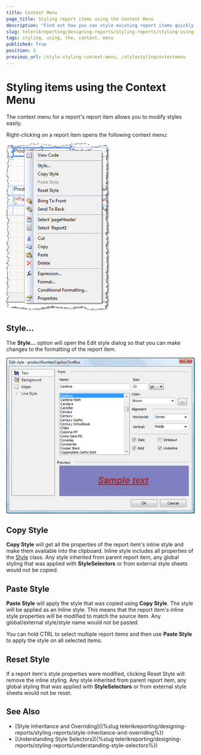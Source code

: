 ```yaml
---
title: Context Menu
page_title: Styling report items using the Context Menu
description: "Find out how you can style existing report items quickly using the context menu, instead of having to search for the style options in the property window."
slug: telerikreporting/designing-reports/styling-reports/styling-using-the-context-menu
tags: styling, using, the, context, menu
published: True
position: 5
previous_url: /style-styling-context-menu, /stylestylingcontextmenu
---
```


# Styling items using the Context Menu

The context menu for a report's report item allows you to modify styles easily.

Right-clicking on a report item opens the following context menu:

![Image of the context menu of a report item](images/ReportContextA.png)

## Style...

The __Style...__ option will open the Edit style dialog so that you can make changes to the formatting of the report item.

![Image of the style editor window, showing the available styling properties](images/ReportContextB.png)

## Copy Style

__Copy Style__ will get all the properties of the report item's inline style and make them available into the clipboard. Inline style includes all properties of the [Style](/reporting/api/Telerik.Reporting.Drawing.Style)  class. Any style inherited from parent report item, any global styling that was applied with __StyleSelectors__ or from external style sheets would not be copied.

## Paste Style

__Paste Style__ will apply the style that was copied using __Copy Style__. The style will be applied as an Inline style. This means that the report item's inline style properties will be modified to match the source item. Any global/external style/style name would not be pasted.

You can hold CTRL to select multiple report items and then use __Paste Style__ to apply the style on all selected items.

## Reset Style

If a report item's style properties were modified, clicking Reset Style will remove the inline styling. Any style inherited from parent report item, any global styling that was applied with __StyleSelectors__ or from external style sheets would not be reset.

## See Also

* [Style Inheritance and Overriding]({%slug telerikreporting/designing-reports/styling-reports/style-inheritance-and-overriding%})
* [Understanding Style Selectors]({%slug telerikreporting/designing-reports/styling-reports/understanding-style-selectors%})
